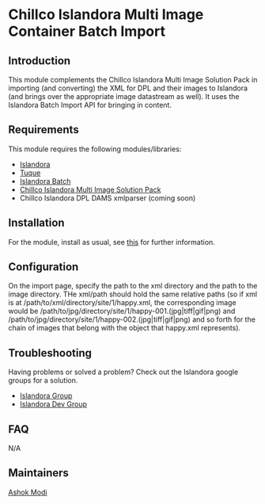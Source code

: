 # Chillco Islandora Multi Image Container Batch Import

## Introduction

This module complements the Chillco Islandora Multi Image Solution Pack in importing (and converting) the XML for DPL and their images to Islandora (and brings over the appropriate image datastream as well). It uses the Islandora Batch Import API for bringing in content.

## Requirements

This module requires the following modules/libraries:

* [Islandora](https://github.com/islandora/islandora)
* [Tuque](https://github.com/islandora/tuque)
* [Islandora Batch](https://github.com/islandora/islandora_batch)
* [Chillco Islandora Multi Image Solution Pack](https://github.com/chillco/chillco_islandora_solution_pack_multi_image)
* Chillco Islandora DPL DAMS xmlparser (coming soon)

## Installation

For the module, install as usual, see [this](https://drupal.org/documentation/install/modules-themes/modules-7) for further information.

## Configuration

On the import page, specify the path to the xml directory and the path to the image directory. THe xml/path should hold the same relative paths (so if xml is at /path/to/xml/directory/site/1/happy.xml, the corresponding image would be /path/to/jpg/directory/site/1/happy-001.(jpg|tiff|gif|png) and /path/to/jpg/directory/site/1/happy-002.(jpg|tiff|gif|png) and so forth for the chain of images that belong with the object that happy.xml represents).

## Troubleshooting

Having problems or solved a problem? Check out the Islandora google groups for a solution.

* [Islandora Group](https://groups.google.com/forum/?hl=en&fromgroups#!forum/islandora)
* [Islandora Dev Group](https://groups.google.com/forum/?hl=en&fromgroups#!forum/islandora-dev)

## FAQ

N/A

## Maintainers

[Ashok Modi](https://github.com/btmash)
